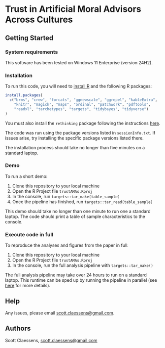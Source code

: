 # Trust in Artificial Moral Advisors Across Cultures

## Getting Started

### System requirements

This software has been tested on Windows 11 Enterprise (version 24H2).

### Installation

To run this code, you will need to [install R](https://www.r-project.org/) and 
the following R packages:

```r
install.packages(
  c("brms", "crew", "forcats", "ggnewscale", "ggrepel", "kableExtra",
    "knitr", "magick", "maps", "ordinal", "patchwork", "pdftools",
    "readxl", "tarchetypes", "targets", "tidybayes", "tidyverse")
)
```

You must also install the `rethinking` package following the instructions 
[here](https://github.com/rmcelreath/rethinking).

The code was run using the package versions listed in `sessionInfo.txt`. If
issues arise, try installing the specific package versions listed there.

The installation process should take no longer than five minutes on a standard
laptop.

### Demo

To run a short demo:

1. Clone this repository to your local machine
2. Open the R Project file `trustAMAs.Rproj`
4. In the console, run `targets::tar_make(table_sample)`
5. Once the pipeline has finished, run `targets::tar_read(table_sample)`

This demo should take no longer than one minute to run one a standard laptop.
The code should print a table of sample characteristics to the console.

### Execute code in full

To reproduce the analyses and figures from the paper in full:

1. Clone this repository to your local machine
2. Open the R Project file `trustAMAs.Rproj`
4. In the console, run the full analysis pipeline with `targets::tar_make()`

The full analysis pipeline may take over 24 hours to run on a standard laptop.
This runtime can be sped up by running the pipeline in parallel (see 
[here](https://books.ropensci.org/targets/crew.html) for more details).

## Help

Any issues, please email scott.claessens@gmail.com.

## Authors

Scott Claessens, scott.claessens@gmail.com
